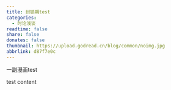 ```yaml
---
title: 封锁期test
categories:
  - 时论浅谈
readtime: false
share: false
donates: false
thumbnail: https://upload.godread.cn/blog/common/noimg.jpg
abbrlink: d87f7e0c
---
```


一副漫画test

<!-- more -->

test content